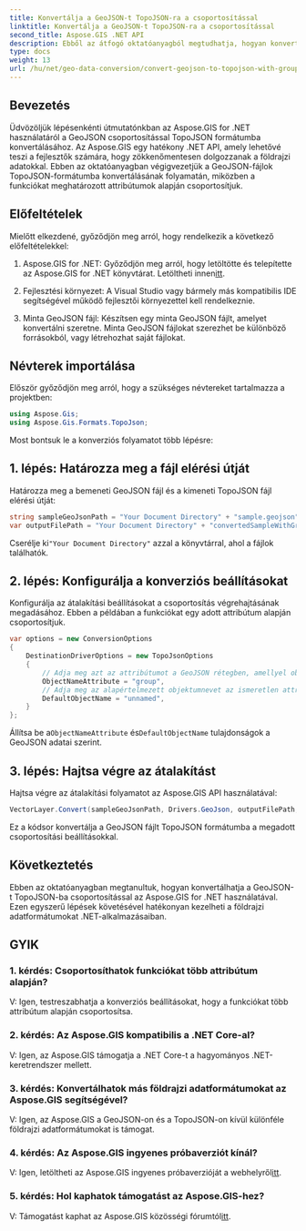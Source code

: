 ```yaml
---
title: Konvertálja a GeoJSON-t TopoJSON-ra a csoportosítással
linktitle: Konvertálja a GeoJSON-t TopoJSON-ra a csoportosítással
second_title: Aspose.GIS .NET API
description: Ebből az átfogó oktatóanyagból megtudhatja, hogyan konvertálhatja a GeoJSON-t TopoJSON-ba csoportosítással az Aspose.GIS for .NET használatával.
type: docs
weight: 13
url: /hu/net/geo-data-conversion/convert-geojson-to-topojson-with-grouping/
---
```

## Bevezetés

Üdvözöljük lépésenkénti útmutatónkban az Aspose.GIS for .NET használatáról a GeoJSON csoportosítással TopoJSON formátumba konvertálásához. Az Aspose.GIS egy hatékony .NET API, amely lehetővé teszi a fejlesztők számára, hogy zökkenőmentesen dolgozzanak a földrajzi adatokkal. Ebben az oktatóanyagban végigvezetjük a GeoJSON-fájlok TopoJSON-formátumba konvertálásának folyamatán, miközben a funkciókat meghatározott attribútumok alapján csoportosítjuk.

## Előfeltételek

Mielőtt elkezdené, győződjön meg arról, hogy rendelkezik a következő előfeltételekkel:

1.  Aspose.GIS for .NET: Győződjön meg arról, hogy letöltötte és telepítette az Aspose.GIS for .NET könyvtárat. Letöltheti innen[itt](https://releases.aspose.com/gis/net/).

2. Fejlesztési környezet: A Visual Studio vagy bármely más kompatibilis IDE segítségével működő fejlesztői környezettel kell rendelkeznie.

3. Minta GeoJSON fájl: Készítsen egy minta GeoJSON fájlt, amelyet konvertálni szeretne. Minta GeoJSON fájlokat szerezhet be különböző forrásokból, vagy létrehozhat saját fájlokat.

## Névterek importálása

Először győződjön meg arról, hogy a szükséges névtereket tartalmazza a projektben:

```csharp
using Aspose.Gis;
using Aspose.Gis.Formats.TopoJson;
```


Most bontsuk le a konverziós folyamatot több lépésre:

## 1. lépés: Határozza meg a fájl elérési útját

Határozza meg a bemeneti GeoJSON fájl és a kimeneti TopoJSON fájl elérési útját:

```csharp
string sampleGeoJsonPath = "Your Document Directory" + "sample.geojson";
var outputFilePath = "Your Document Directory" + "convertedSampleWithGrouping_out.topojson";
```

 Cserélje ki`"Your Document Directory"` azzal a könyvtárral, ahol a fájlok találhatók.

## 2. lépés: Konfigurálja a konverziós beállításokat

Konfigurálja az átalakítási beállításokat a csoportosítás végrehajtásának megadásához. Ebben a példában a funkciókat egy adott attribútum alapján csoportosítjuk.

```csharp
var options = new ConversionOptions
{
    DestinationDriverOptions = new TopoJsonOptions
    {
        // Adja meg azt az attribútumot a GeoJSON rétegben, amellyel objektumokba fogunk csoportosítani
        ObjectNameAttribute = "group",
        // Adja meg az alapértelmezett objektumnevet az ismeretlen attribútumértékekkel rendelkező szolgáltatásokhoz
        DefaultObjectName = "unnamed",
    }
};
```

 Állítsa be a`ObjectNameAttribute` és`DefaultObjectName` tulajdonságok a GeoJSON adatai szerint.

## 3. lépés: Hajtsa végre az átalakítást

Hajtsa végre az átalakítási folyamatot az Aspose.GIS API használatával:

```csharp
VectorLayer.Convert(sampleGeoJsonPath, Drivers.GeoJson, outputFilePath, Drivers.TopoJson, options);
```

Ez a kódsor konvertálja a GeoJSON fájlt TopoJSON formátumba a megadott csoportosítási beállításokkal.

## Következtetés

Ebben az oktatóanyagban megtanultuk, hogyan konvertálhatja a GeoJSON-t TopoJSON-ba csoportosítással az Aspose.GIS for .NET használatával. Ezen egyszerű lépések követésével hatékonyan kezelheti a földrajzi adatformátumokat .NET-alkalmazásaiban.

## GYIK

### 1. kérdés: Csoportosíthatok funkciókat több attribútum alapján?
V: Igen, testreszabhatja a konverziós beállításokat, hogy a funkciókat több attribútum alapján csoportosítsa.

### 2. kérdés: Az Aspose.GIS kompatibilis a .NET Core-al?
V: Igen, az Aspose.GIS támogatja a .NET Core-t a hagyományos .NET-keretrendszer mellett.

### 3. kérdés: Konvertálhatok más földrajzi adatformátumokat az Aspose.GIS segítségével?
V: Igen, az Aspose.GIS a GeoJSON-on és a TopoJSON-on kívül különféle földrajzi adatformátumokat is támogat.

### 4. kérdés: Az Aspose.GIS ingyenes próbaverziót kínál?
 V: Igen, letöltheti az Aspose.GIS ingyenes próbaverzióját a webhelyről[itt](https://releases.aspose.com/).

### 5. kérdés: Hol kaphatok támogatást az Aspose.GIS-hez?
 V: Támogatást kaphat az Aspose.GIS közösségi fórumtól[itt](https://forum.aspose.com/c/gis/33).